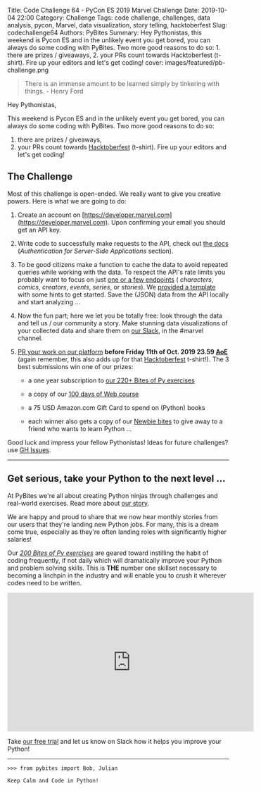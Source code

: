 Title: Code Challenge 64 - PyCon ES 2019 Marvel Challenge
Date: 2019-10-04 22:00
Category: Challenge
Tags: code challenge, challenges, data analysis, pycon, Marvel, data visualization, story telling, hacktoberfest
Slug: codechallenge64
Authors: PyBites
Summary: Hey Pythonistas, this weekend is Pycon ES and in the unlikely event you get bored, you can always do some coding with PyBites. Two more good reasons to do so: 1. there are prizes / giveaways, 2. your PRs count towards Hacktoberfest (t-shirt). Fire up your editors and let's get coding!
cover: images/featured/pb-challenge.png

> There is an immense amount to be learned simply by tinkering with things. - Henry Ford

Hey Pythonistas,

This weekend is Pycon ES and in the unlikely event you get bored, you can always do some coding with PyBites. Two more good reasons to do so:

1. there are prizes / giveaways,
2. your PRs count towards [Hacktoberfest](https://hacktoberfest.digitalocean.com) (t-shirt). Fire up your editors and let's get coding!

## The Challenge

Most of this challenge is open-ended. We really want to give you creative powers. Here is what we are going to do:

1. Create an account on [https://developer.marvel.com](https://developer.marvel.com). Upon confirming your email you should get an API key.

2. Write code to successfully make requests to the API, check out [the docs](https://developer.marvel.com/documentation/authorization) (_Authentication for Server-Side Applications_ section).

3. To be good citizens make a function to cache the data to avoid repeated queries while working with the data. To respect the API's rate limits you probably want to focus on just [one or a few endpoints](https://developer.marvel.com/docs) ( _characters_, _comics_, _creators_, _events_, _series_, or _stories_). We [provided a template](https://github.com/pybites/challenges/blob/community/64/marvel.py) with some hints to get started. Save the (JSON) data from the API locally and start analyzing ...

4. Now the fun part; here we let you be totally free: look through the data and tell us / our community a story. Make stunning data visualizations of your collected data and share them on [our Slack](https://pybit.es/pages/community.html), in the #marvel channel.

5. [PR your work on our platform](https://codechalleng.es/challenges/64/) **before Friday 11th of Oct. 2019 23.59 [AoE](https://en.wikipedia.org/wiki/Anywhere_on_Earth)** (again remember, this also adds up for that [Hacktoberfest](https://hacktoberfest.digitalocean.com) t-shirt!). The 3 best submissions win one of our prizes:

	- a one year subscription to [our 220+ Bites of Py exercises](https://codechalleng.es/bites/)

	- a copy of our [100 days of Web course](https://training.talkpython.fm/courses/explore_100days_web/100-days-of-web-in-python)

	- a 75 USD Amazon.com Gift Card to spend on (Python) books

	- each winner also gets a copy of our [Newbie bites](https://codechalleng.es/bites/newbie) to give away to a friend who wants to learn Python ...

Good luck and impress your fellow Pythonistas! Ideas for future challenges? use [GH Issues](https://github.com/pybites/challenges/issues).

---

## Get serious, take your Python to the next level ...

At PyBites we're all about creating Python ninjas through challenges and real-world exercises. Read more about [our story](https://pybit.es/special-learning-python.html).

We are happy and proud to share that we now hear monthly stories from our users that they're landing new Python jobs. For many, this is a dream come true, especially as they're often landing roles with significantly higher salaries!

Our _[200 Bites of Py exercises](https://codechalleng.es/bites/)_ are geared toward instilling the habit of coding frequently, if not daily which will dramatically improve your Python and problem solving skills. This is __THE__ number one skillset necessary to becoming a linchpin in the industry and will enable you to crush it wherever codes need to be written.

<iframe width="560" height="315" src="https://www.youtube.com/embed/5AQg2UxvXbI" frameborder="0" allow="accelerometer; autoplay; encrypted-media; gyroscope; picture-in-picture" allowfullscreen></iframe>

Take [our free trial](https://codechalleng.es) and let us know on Slack how it helps you improve your Python!

---

	>>> from pybites import Bob, Julian

	Keep Calm and Code in Python!
